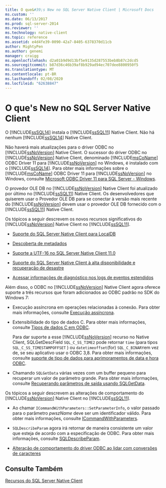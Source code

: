 ```yaml
---
title: O que&#39;s New no SQL Server Native Client | Microsoft Docs
ms.custom: ''
ms.date: 06/13/2017
ms.prod: sql-server-2014
ms.reviewer: ''
ms.technology: native-client
ms.topic: reference
ms.assetid: e4d4fe39-0090-42a7-8405-6378370d11cb
author: MightyPen
ms.author: genemi
manager: craigg
ms.openlocfilehash: d2a01b9d9d13bf5e9135d287553beb8b87c2dcd5
ms.sourcegitcommit: b87d36c46b39af8b929ad94ec707dee8800950f5
ms.translationtype: MT
ms.contentlocale: pt-BR
ms.lasthandoff: 02/08/2020
ms.locfileid: "62638847"
---
```

# <a name="what39s-new-in-sql-server-native-client"></a>O que&#39;s New no SQL Server Native Client
  O [!INCLUDE[ssSQL14](../../includes/sssql14-md.md)] instala o [!INCLUDE[ssSQL11](../../includes/sssql11-md.md)] Native Client. Não há nenhum [!INCLUDE[ssSQL14](../../includes/sssql14-md.md)] Native Client.  
  
 Não haverá mais atualizações para o driver ODBC no [!INCLUDE[ssNoVersion](../../includes/ssnoversion-md.md)] Native Client. O sucessor do driver ODBC no [!INCLUDE[ssNoVersion](../../includes/ssnoversion-md.md)] Native Client, denominado [!INCLUDE[msCoName](../../includes/msconame-md.md)] ODBC Driver 11 para [!INCLUDE[ssNoVersion](../../includes/ssnoversion-md.md)] no Windows, é instalado com o [!INCLUDE[ssSQL14](../../includes/sssql14-md.md)]. Para obter mais informações sobre o [!INCLUDE[msCoName](../../includes/msconame-md.md)] ODBC Driver 11 para [!INCLUDE[ssNoVersion](../../includes/ssnoversion-md.md)] no Windows, consulte [Microsoft ODBC Driver 11 para SQL Server - Windows](https://www.microsoft.com/download/details.aspx?id=36434).  
  
 O provedor OLE DB no [!INCLUDE[ssNoVersion](../../includes/ssnoversion-md.md)] Native Client foi atualizado por último no [!INCLUDE[ssSQL11](../../includes/sssql11-md.md)] Native Client. Os desenvolvedores que quiserem usar o Provedor OLE DB para se conectar à versão mais recente do [!INCLUDE[ssNoVersion](../../includes/ssnoversion-md.md)] devem usar o provedor OLE DB fornecido com o [!INCLUDE[ssSQL11](../../includes/sssql11-md.md)] Native Client.  
  
 Os tópicos a seguir descrevem os novos recursos significativos do [!INCLUDE[ssNoVersion](../../includes/ssnoversion-md.md)] Native Client no [!INCLUDE[ssSQL11](../../includes/sssql11-md.md)].  
  
-   [Suporte do SQL Server Native Client para LocalDB](features/sql-server-native-client-support-for-localdb.md)  
  
-   [Descoberta de metadados](features/metadata-discovery.md)  
  
-   [Suporte a UTF-16 no SQL Server Native Client 11.0](features/utf-16-support-in-sql-server-native-client-11-0.md)  
  
-   [Suporte do SQL Server Native Client à alta disponibilidade e recuperação de desastre](features/sql-server-native-client-support-for-high-availability-disaster-recovery.md)  
  
-   [Acessar informações de diagnóstico nos logs de eventos estendidos](features/accessing-diagnostic-information-in-the-extended-events-log.md)  
  
 Além disso, o ODBC no [!INCLUDE[ssNoVersion](../../includes/ssnoversion-md.md)] Native Client agora oferece suporte a três recursos que foram adicionados ao ODBC padrão no SDK do Windows 7:  
  
-   Execução assíncrona em operações relacionadas à conexão. Para obter mais informações, consulte [Execução assíncrona](https://go.microsoft.com/fwlink/?LinkID=191493).  
  
-   Extensibilidade do tipo de dados C. Para obter mais informações, consulte [Tipos de dados C em ODBC](https://go.microsoft.com/fwlink/?LinkID=191495).  
  
     Para dar suporte a esse [!INCLUDE[ssNoVersion](../../includes/ssnoversion-md.md)] recurso no Native Client, SQLGetDescField `SQL_C_SS_TIME2` pode retornar `time` (para tipos `SQL_C_SS_TIMESTAMPOFFSET` ) ou `datetimeoffset`(for) `SQL_C_BINARY`em vez de, se seu aplicativo usar o ODBC 3,8. Para obter mais informações, consulte [suporte de tipo de dados para aprimoramentos de data e hora ODBC](features/date-and-time-improvements.md).  
  
-   Chamando `SQLGetData` várias vezes com um buffer pequeno para recuperar um valor de parâmetro grande. Para obter mais informações, consulte [Recuperando parâmetros de saída usando SQLGetData](https://go.microsoft.com/fwlink/?LinkID=191494).  
  
 Os tópicos a seguir descrevem as alterações de comportamento do [!INCLUDE[ssNoVersion](../../includes/ssnoversion-md.md)] Native Client no [!INCLUDE[ssSQL11](../../includes/sssql11-md.md)].  
  
-   Ao chamar `ICommandWithParameters::SetParameterInfo`, o valor passado para o parâmetro *pwszName* deve ser um identificador válido. Para obter mais informações, consulte [ICommandWithParameters](../native-client-ole-db-interfaces/icommandwithparameters.md).  
  
-   
  `SQLDescribeParam` agora irá retornar de maneira consistente um valor que esteja de acordo com a especificação de ODBC. Para obter mais informações, consulte [SQLDescribeParam](../native-client-odbc-api/sqldescribeparam.md).  
  
-   [Alteração de comportamento do driver ODBC ao lidar com conversões de caracteres](features/odbc-driver-behavior-change-when-handling-character-conversions.md)  
  
## <a name="see-also"></a>Consulte Também  
 [Recursos do SQL Server Native Client](features/sql-server-native-client-features.md)  
  
  
